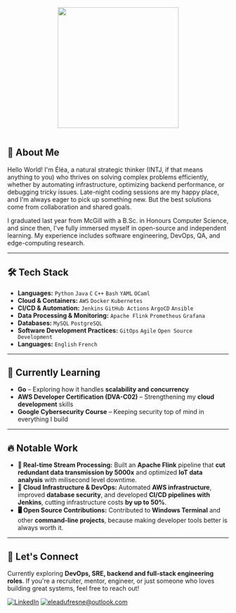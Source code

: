 <div id="header" align="center">
  <img src="https://media.giphy.com/media/v1.Y2lkPTc5MGI3NjExZWtmNzBoM3N3MzZ3YmJxYWlsOXkyaHdvdXNjZHdrZThjeDluYzZkciZlcD12MV9pbnRlcm5hbF9naWZfYnlfaWQmY3Q9cw/3kPDmoWdBpQPNhCnUG/giphy.gif" width="275"/>
</div>
<p align="center"><img src="https://komarev.com/ghpvc/?username=eleadufresne&style=flat-square&color=blue" alt=""></p>

## 👋 About Me  

Hello World! I'm Éléa, a natural strategic thinker (INTJ, if that means anything to you) who thrives on solving complex problems efficiently, whether by automating infrastructure, optimizing backend performance, or debugging tricky issues. Late-night coding sessions are my happy place, and I'm always eager to pick up something new. But the best solutions come from collaboration and shared goals.

I graduated last year from McGill with a B.Sc. in Honours Computer Science, and since then, I've fully immersed myself in open-source and independent learning. My experience includes software engineering, DevOps, QA, and edge-computing research. 

---

## 🛠 Tech Stack

- **Languages:** `Python` `Java` `C` `C++` `Bash` `YAML` `OCaml`  
- **Cloud & Containers:** `AWS` `Docker` `Kubernetes`  
- **CI/CD & Automation:** `Jenkins` `GitHub Actions` `ArgoCD` `Ansible`  
- **Data Processing & Monitoring:** `Apache Flink` `Prometheus` `Grafana`  
- **Databases:** `MySQL` `PostgreSQL`  
- **Software Development Practices:** `GitOps` `Agile` `Open Source Development`  
- **Languages:** `English` `French`  

---

## 🌱 Currently Learning  

- **Go** – Exploring how it handles **scalability and concurrency**  
- **AWS Developer Certification (DVA-C02)** – Strengthening my **cloud development** skills  
- **Google Cybersecurity Course** – Keeping security top of mind in everything I build  

---

## 🔥 Notable Work  

- **📡 Real-time Stream Processing:** Built an **Apache Flink** pipeline that **cut redundant data transmission by 5000x** and optimized **IoT data analysis** with milisecond level downtime.   
- **💾 Cloud Infrastructure & DevOps:** Automated **AWS infrastructure**, improved **database security**, and developed **CI/CD pipelines with Jenkins**, cutting infrastructure costs **by up to 50%**.  
- **🖥️ Open Source Contributions:** Contributed to **Windows Terminal** and other **command-line projects**, because making developer tools better is always worth it.  

---

## 🤝 Let's Connect  

Currently exploring **DevOps, SRE, backend and full-stack engineering roles**. If you're a recruiter, mentor, engineer, or just someone who loves building great systems, feel free to reach out!


<a href="https://www.linkedin.com/in/eleadufresne/">![LinkedIn](https://img.shields.io/badge/LinkedIn-0077B5?style=for-the-badge&logo=linkedin&logoColor=white)</a>
<a href="mailto:eleadufresne@outlook.com">![eleadufresne@outlook.com](https://img.shields.io/badge/email-D14836?style=for-the-badge&logo=maildotru&logoColor=white)</a>  
